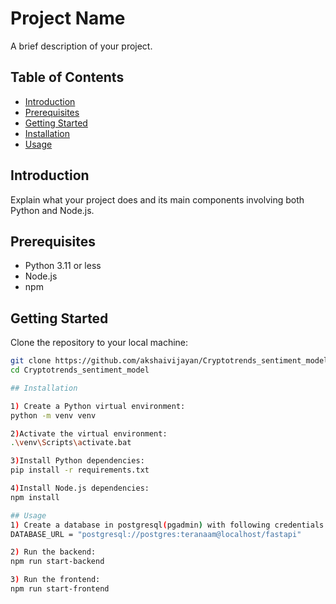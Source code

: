 # Project Name

A brief description of your project.

## Table of Contents
- [Introduction](#introduction)
- [Prerequisites](#prerequisites)
- [Getting Started](#getting-started)
- [Installation](#installation)
- [Usage](#usage)

## Introduction

Explain what your project does and its main components involving both Python and Node.js.

## Prerequisites

- Python 3.11 or less
- Node.js
- npm

## Getting Started

Clone the repository to your local machine:

```bash
git clone https://github.com/akshaivijayan/Cryptotrends_sentiment_model
cd Cryptotrends_sentiment_model

## Installation

1) Create a Python virtual environment: 
python -m venv venv

2)Activate the virtual environment:
.\venv\Scripts\activate.bat

3)Install Python dependencies:
pip install -r requirements.txt

4)Install Node.js dependencies:
npm install

## Usage
1) Create a database in postgresql(pgadmin) with following credentials
DATABASE_URL = "postgresql://postgres:teranaam@localhost/fastapi"

2) Run the backend:
npm run start-backend

3) Run the frontend:
npm run start-frontend